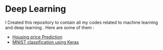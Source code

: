 # Deep Learning
I Created this repository to contain all my codes related to machine learning and deep learning .
Here are some of them :
* [Housing price Prediction](https://github.com/Saurabh919yadav/Deep-Learning/tree/master/Housing%20Prediction)
* [MNIST classification using Keras]()
